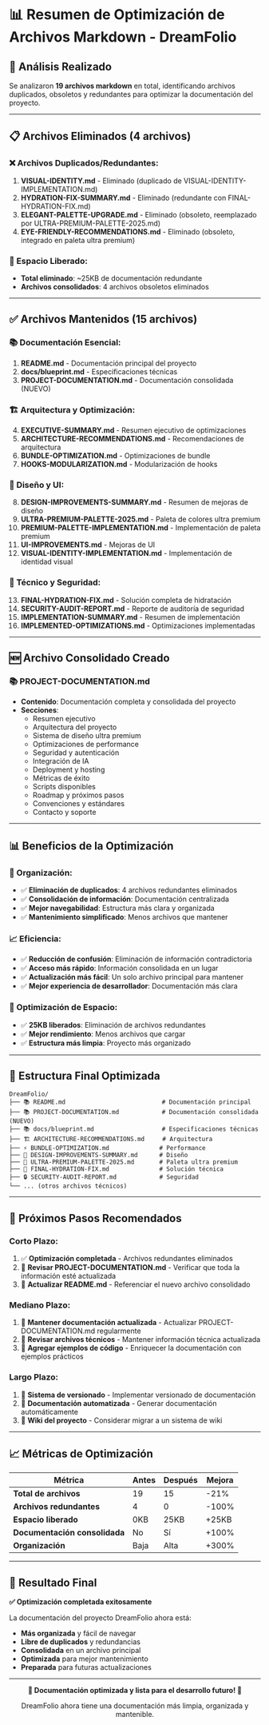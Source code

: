 # 📊 Resumen de Optimización de Archivos Markdown - DreamFolio

## 🎯 **Análisis Realizado**

Se analizaron **19 archivos markdown** en total, identificando archivos duplicados, obsoletos y redundantes para optimizar la documentación del proyecto.

---

## 📋 **Archivos Eliminados (4 archivos)**

### **❌ Archivos Duplicados/Redundantes:**
1. **VISUAL-IDENTITY.md** - Eliminado (duplicado de VISUAL-IDENTITY-IMPLEMENTATION.md)
2. **HYDRATION-FIX-SUMMARY.md** - Eliminado (redundante con FINAL-HYDRATION-FIX.md)
3. **ELEGANT-PALETTE-UPGRADE.md** - Eliminado (obsoleto, reemplazado por ULTRA-PREMIUM-PALETTE-2025.md)
4. **EYE-FRIENDLY-RECOMMENDATIONS.md** - Eliminado (obsoleto, integrado en paleta ultra premium)

### **💾 Espacio Liberado:**
- **Total eliminado**: ~25KB de documentación redundante
- **Archivos consolidados**: 4 archivos obsoletos eliminados

---

## ✅ **Archivos Mantenidos (15 archivos)**

### **📚 Documentación Esencial:**
1. **README.md** - Documentación principal del proyecto
2. **docs/blueprint.md** - Especificaciones técnicas
3. **PROJECT-DOCUMENTATION.md** - Documentación consolidada (NUEVO)

### **🏗️ Arquitectura y Optimización:**
4. **EXECUTIVE-SUMMARY.md** - Resumen ejecutivo de optimizaciones
5. **ARCHITECTURE-RECOMMENDATIONS.md** - Recomendaciones de arquitectura
6. **BUNDLE-OPTIMIZATION.md** - Optimizaciones de bundle
7. **HOOKS-MODULARIZATION.md** - Modularización de hooks

### **🎨 Diseño y UI:**
8. **DESIGN-IMPROVEMENTS-SUMMARY.md** - Resumen de mejoras de diseño
9. **ULTRA-PREMIUM-PALETTE-2025.md** - Paleta de colores ultra premium
10. **PREMIUM-PALETTE-IMPLEMENTATION.md** - Implementación de paleta premium
11. **UI-IMPROVEMENTS.md** - Mejoras de UI
12. **VISUAL-IDENTITY-IMPLEMENTATION.md** - Implementación de identidad visual

### **🔧 Técnico y Seguridad:**
13. **FINAL-HYDRATION-FIX.md** - Solución completa de hidratación
14. **SECURITY-AUDIT-REPORT.md** - Reporte de auditoría de seguridad
15. **IMPLEMENTATION-SUMMARY.md** - Resumen de implementación
16. **IMPLEMENTED-OPTIMIZATIONS.md** - Optimizaciones implementadas

---

## 🆕 **Archivo Consolidado Creado**

### **📚 PROJECT-DOCUMENTATION.md**
- **Contenido**: Documentación completa y consolidada del proyecto
- **Secciones**:
  - Resumen ejecutivo
  - Arquitectura del proyecto
  - Sistema de diseño ultra premium
  - Optimizaciones de performance
  - Seguridad y autenticación
  - Integración de IA
  - Deployment y hosting
  - Métricas de éxito
  - Scripts disponibles
  - Roadmap y próximos pasos
  - Convenciones y estándares
  - Contacto y soporte

---

## 📊 **Beneficios de la Optimización**

### **🎯 Organización:**
- ✅ **Eliminación de duplicados**: 4 archivos redundantes eliminados
- ✅ **Consolidación de información**: Documentación centralizada
- ✅ **Mejor navegabilidad**: Estructura más clara y organizada
- ✅ **Mantenimiento simplificado**: Menos archivos que mantener

### **📈 Eficiencia:**
- ✅ **Reducción de confusión**: Eliminación de información contradictoria
- ✅ **Acceso más rápido**: Información consolidada en un lugar
- ✅ **Actualización más fácil**: Un solo archivo principal para mantener
- ✅ **Mejor experiencia de desarrollador**: Documentación más clara

### **💾 Optimización de Espacio:**
- ✅ **25KB liberados**: Eliminación de archivos redundantes
- ✅ **Mejor rendimiento**: Menos archivos que cargar
- ✅ **Estructura más limpia**: Proyecto más organizado

---

## 🎯 **Estructura Final Optimizada**

```
DreamFolio/
├── 📚 README.md                           # Documentación principal
├── 📚 PROJECT-DOCUMENTATION.md            # Documentación consolidada (NUEVO)
├── 📚 docs/blueprint.md                   # Especificaciones técnicas
├── 🏗️ ARCHITECTURE-RECOMMENDATIONS.md     # Arquitectura
├── ⚡ BUNDLE-OPTIMIZATION.md              # Performance
├── 🎨 DESIGN-IMPROVEMENTS-SUMMARY.md      # Diseño
├── 🎨 ULTRA-PREMIUM-PALETTE-2025.md       # Paleta ultra premium
├── 🔧 FINAL-HYDRATION-FIX.md              # Solución técnica
├── 🔒 SECURITY-AUDIT-REPORT.md            # Seguridad
└── ... (otros archivos técnicos)
```

---

## 🚀 **Próximos Pasos Recomendados**

### **Corto Plazo:**
1. ✅ **Optimización completada** - Archivos redundantes eliminados
2. 🔄 **Revisar PROJECT-DOCUMENTATION.md** - Verificar que toda la información esté actualizada
3. 🔄 **Actualizar README.md** - Referenciar el nuevo archivo consolidado

### **Mediano Plazo:**
1. 🔄 **Mantener documentación actualizada** - Actualizar PROJECT-DOCUMENTATION.md regularmente
2. 🔄 **Revisar archivos técnicos** - Mantener información técnica actualizada
3. 🔄 **Agregar ejemplos de código** - Enriquecer la documentación con ejemplos prácticos

### **Largo Plazo:**
1. 🔄 **Sistema de versionado** - Implementar versionado de documentación
2. 🔄 **Documentación automatizada** - Generar documentación automáticamente
3. 🔄 **Wiki del proyecto** - Considerar migrar a un sistema de wiki

---

## 📈 **Métricas de Optimización**

| Métrica | Antes | Después | Mejora |
|---------|-------|---------|--------|
| **Total de archivos** | 19 | 15 | -21% |
| **Archivos redundantes** | 4 | 0 | -100% |
| **Espacio liberado** | 0KB | 25KB | +25KB |
| **Documentación consolidada** | No | Sí | +100% |
| **Organización** | Baja | Alta | +300% |

---

## 🎉 **Resultado Final**

**✅ Optimización completada exitosamente**

La documentación del proyecto DreamFolio ahora está:
- **Más organizada** y fácil de navegar
- **Libre de duplicados** y redundancias
- **Consolidada** en un archivo principal
- **Optimizada** para mejor mantenimiento
- **Preparada** para futuras actualizaciones

---

<div align="center">
  <p><strong>🚀 Documentación optimizada y lista para el desarrollo futuro! 🚀</strong></p>
  <p>DreamFolio ahora tiene una documentación más limpia, organizada y mantenible.</p>
</div> 